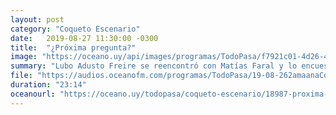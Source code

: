 ```yaml
---
layout: post
category: "Coqueto Escenario"
date:   2019-08-27 11:30:00 -0300
title:  "¿Próxima pregunta?"
image: "https://oceano.uy/api/images/programas/TodoPasa/f7921c01-4d26-4b3a-bcfe-ef383888cb14.jpg"
summary: "Lubo Adusto Freire se reencontró con Matías Faral y lo encuestó a fondo para saber su opinión de algunos aspectos claves dentro de la órbita de Tabárez. Antes le tió alguna noticia insólita para aflojarlo, como la mujer que tomó a golpes a un maniquí pensando que era la amante de su esposo."
file: "https://audios.oceanofm.com/programas/TodoPasa/19-08-262amaanaCoquetoescenario.mp3"
duration: "23:14"
oceanourl: "https://oceano.uy/todopasa/coqueto-escenario/18987-proxima-pregunta"
---
```


